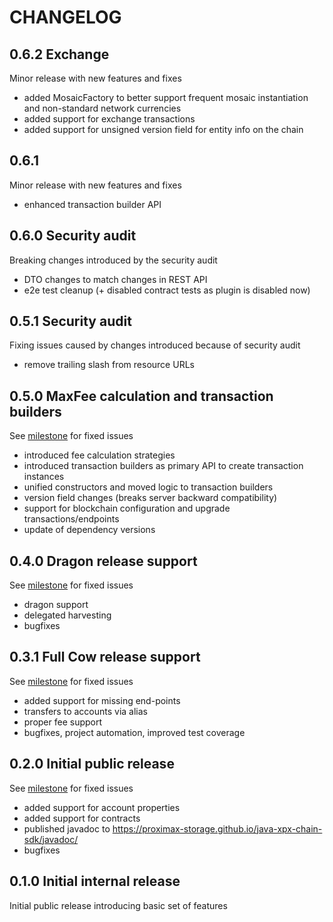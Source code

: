 # CHANGELOG

## 0.6.2 Exchange

Minor release with new features and fixes
* added MosaicFactory to better support frequent mosaic instantiation and non-standard network currencies
* added support for exchange transactions
* added support for unsigned version field for entity info on the chain

## 0.6.1

Minor release with new features and fixes
* enhanced transaction builder API

## 0.6.0 Security audit

Breaking changes introduced by the security audit
* DTO changes to match changes in REST API
* e2e test cleanup (+ disabled contract tests as plugin is disabled now)

## 0.5.1 Security audit

Fixing issues caused by changes introduced because of security audit
* remove trailing slash from resource URLs

## 0.5.0 MaxFee calculation and transaction builders

See [milestone](https://github.com/proximax-storage/java-xpx-chain-sdk/milestone/5?closed=1) for fixed issues
* introduced fee calculation strategies
* introduced transaction builders as primary API to create transaction instances
* unified constructors and moved logic to transaction builders
* version field changes (breaks server backward compatibility)
* support for blockchain configuration and upgrade transactions/endpoints
* update of dependency versions

## 0.4.0 Dragon release support

See [milestone](https://github.com/proximax-storage/java-xpx-chain-sdk/milestone/4?closed=1) for fixed issues
* dragon support
* delegated harvesting
* bugfixes

## 0.3.1 Full Cow release support

See [milestone](https://github.com/proximax-storage/java-xpx-chain-sdk/milestone/3?closed=1) for fixed issues
* added support for missing end-points
* transfers to accounts via alias
* proper fee support
* bugfixes, project automation, improved test coverage

## 0.2.0 Initial public release

See [milestone](https://github.com/proximax-storage/java-xpx-chain-sdk/milestone/2?closed=1) for fixed issues
* added support for account properties
* added support for contracts
* published javadoc to https://proximax-storage.github.io/java-xpx-chain-sdk/javadoc/
* bugfixes

## 0.1.0 Initial internal release

Initial public release introducing basic set of features